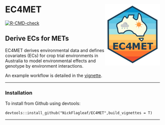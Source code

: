 # EC4MET <a href="https://nickflagleaf.github.io/EC4MET/index.html"><img src="man/figures/logo.png" align="right" height="200"/></a>

<!-- badges: start -->

[![R-CMD-check](https://github.com/NickFlagleaf/EC4MET/actions/workflows/R-CMD-check.yaml/badge.svg)](https://github.com/NickFlagleaf/EC4MET/actions/workflows/R-CMD-check.yaml)

<!-- badges: end -->

## Derive ECs for METs

EC4MET derives environmental data and defines covariates (ECs) for crop trial environments in Australia to model environmental effects and genotype by environment interactions.

An example workflow is detailed in the [vignette](https://nickflagleaf.github.io/EC4MET/articles/EC4MET-workflow-example.html).

------------------------------------------------------------------------

### Installation

To install from Github using devtools:

```         
devtools::install_github("NickFlagleaf/EC4MET",build_vignettes = T)
```

------------------------------------------------------------------------